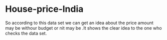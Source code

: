 # House-price-India
So according to this data set we can get an idea about the price amount may be withour budget or nit may be .It shows the clear idea to the one who checks the data set. 
